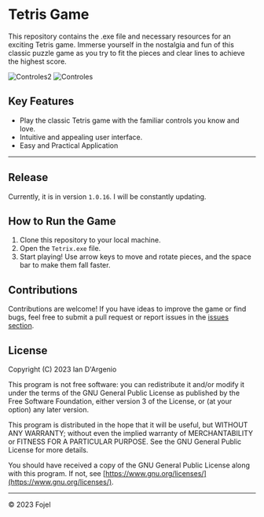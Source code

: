 # Tetris Game

This repository contains the .exe file and necessary resources for an exciting Tetris game. Immerse yourself in the nostalgia and fun of this classic puzzle game as you try to fit the pieces and clear lines to achieve the highest score.

![Controles2](https://i.ibb.co/t3zW3nM/Controles2.png)
![Controles](https://i.ibb.co/WtGPbFB/Controles.png)

## Key Features

- Play the classic Tetris game with the familiar controls you know and love.
- Intuitive and appealing user interface.
- Easy and Practical Application

---

## Release

Currently, it is in version `1.0.16`.
I will be constantly updating.

## How to Run the Game

1. Clone this repository to your local machine.
2. Open the `Tetrix.exe` file.
3. Start playing! Use arrow keys to move and rotate pieces, and the space bar to make them fall faster.

## Contributions

Contributions are welcome! If you have ideas to improve the game or find bugs, feel free to submit a pull request or report issues in the [issues section](https://github.com/yourusername/tetris-game/issues).

## License

Copyright (C) 2023 Ian D'Argenio

This program is not free software: you can redistribute it and/or modify it under the terms of the GNU General Public License as published by the Free Software Foundation, either version 3 of the License, or (at your option) any later version.

This program is distributed in the hope that it will be useful, but WITHOUT ANY WARRANTY; without even the implied warranty of MERCHANTABILITY or FITNESS FOR A PARTICULAR PURPOSE. See the GNU General Public License for more details.

You should have received a copy of the GNU General Public License along with this program. If not, see [https://www.gnu.org/licenses/](https://www.gnu.org/licenses/).

---

© 2023 Fojel
